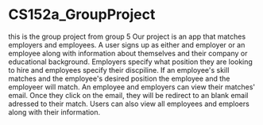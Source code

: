 # CS152a_GroupProject
this is the group project from group 5 
Our project is an app that matches employers and employees. A user signs up as either and employer or an employee along with information about themselves and their company or educational background. Employers specify what position they are looking to hire and employees specify their discpiline. If an employee's skill 
matches and the employee's desired position the employee and the employeer will match. An employee and employers can view their matches' email. Once they click on the email, they will be redirect to an blank email adressed to their match. Users can also view all  employees and emploers along with their information. 

